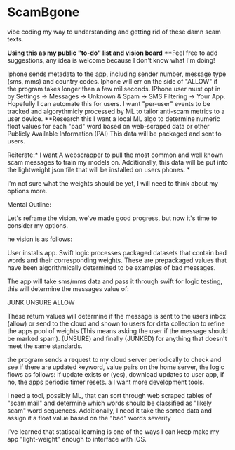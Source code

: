 # ScamBgone
vibe coding my way to understanding and getting rid of these damn scam texts.

**Using this as my public "to-do" list and vision board**
**Feel free to add suggestions, any idea is welcome because I don't know what I'm doing!

Iphone sends metadata to the app, including sender number, message type (sms, mms) and country codes.
Iphone will err on the side of "ALLOW" if the program takes longer than a few miliseconds.
IPhone user must opt in by Settings → Messages → Unknown & Spam → SMS Filtering → Your App. Hopefully I can automate this for users.
I want "per-user" events to be tracked and algorythmicly processed by ML to tailor anti-scam metrics to a user device. **Research this
I want a local ML algo to determine numeric float values for each "bad" word based on web-scraped data or other Publicly Available Information (PAI) This data will be packaged and sent to users. 


Reiterate:*
I want A webscrapper to pull the most common and well known scam messages to train my models on. Additionally, this data will be put into the lightweight json file that will be installed on users phones.
*

I'm not sure what the weights should be yet, I will need to think about my options more.


Mental Outline:

Let's reframe the vision, we've made good progress, but now it's time to consider my options.

he vision is as follows:

User installs app. Swift logic processes packaged datasets that contain bad words and their corresponding weights. These are prepackaged values that have been algorithmically determined to be examples of  bad messages.

The app will take sms/mms data and pass it through swift for logic testing, this will determine the messages value of:

JUNK
UNSURE
ALLOW

These return values will determine if the message is sent to the users inbox (allow) or send to the cloud and shown to users for data collection to refine the apps pool of weights (This means asking the user if the message should be marked spam). (UNSURE) and finally (JUNKED) for anything that doesn't meet the same standards.


the program sends a request to my cloud server periodically to check and see if there are updated keyword, value pairs on the home server, the logic flows as follows: 
if update exists or (yes), download updates to user app, if no, the apps periodic timer resets.
a
I want more development tools.

I need a tool, possibly ML, that can sort through web scraped tables of "scam mail" and determine which words should be classified as "likely scam" word sequences. Additionally,  I need it take the sorted data and assign it a float value based on the "bad" words severity

I've learned that statiscal learning is one of the ways I can keep make my app "light-weight" enough to interface with IOS.
